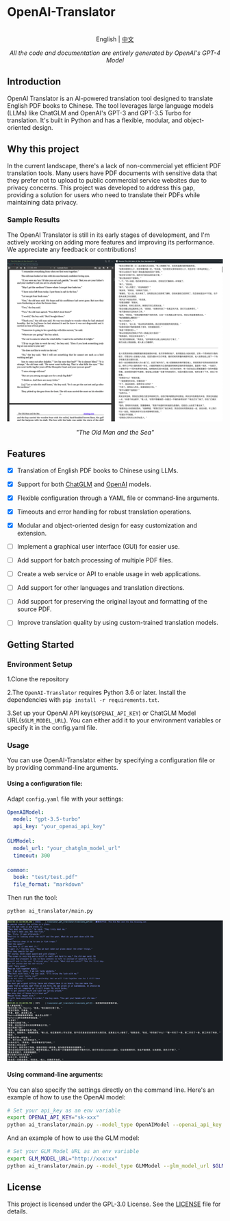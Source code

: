 # OpenAI-Translator

<p align="center">
    <br> English | <a href="README-CN.md">中文</a>
</p>
<p align="center">
    <em>All the code and documentation are entirely generated by OpenAI's GPT-4 Model</em>
</p>


## Introduction

OpenAI Translator is an AI-powered translation tool designed to translate English PDF books to Chinese. The tool leverages large language models (LLMs) like ChatGLM and OpenAI's GPT-3 and GPT-3.5 Turbo for translation. It's built in Python and has a flexible, modular, and object-oriented design. 

## Why this project

In the current landscape, there's a lack of non-commercial yet efficient PDF translation tools. Many users have PDF documents with sensitive data that they prefer not to upload to public commercial service websites due to privacy concerns. This project was developed to address this gap, providing a solution for users who need to translate their PDFs while maintaining data privacy.

### Sample Results

The OpenAI Translator is still in its early stages of development, and I'm actively working on adding more features and improving its performance. We appreciate any feedback or contributions!

![The_Old_Man_of_the_Sea](images/sample_image_0.png)

<p align="center">
    <em>"The Old Man and the Sea"</em>
</p>

## Features

- [X] Translation of English PDF books to Chinese using LLMs.
- [X] Support for both [ChatGLM](https://github.com/THUDM/ChatGLM-6B) and [OpenAI](https://platform.openai.com/docs/models) models.
- [X] Flexible configuration through a YAML file or command-line arguments.
- [X] Timeouts and error handling for robust translation operations.
- [X] Modular and object-oriented design for easy customization and extension.
- [ ] Implement a graphical user interface (GUI) for easier use.
- [ ] Add support for batch processing of multiple PDF files.
- [ ] Create a web service or API to enable usage in web applications.
- [ ] Add support for other languages and translation directions.
- [ ] Add support for preserving the original layout and formatting of the source PDF.
- [ ] Improve translation quality by using custom-trained translation models.


## Getting Started

### Environment Setup

1.Clone the repository 

2.The `OpenAI-Translator` requires Python 3.6 or later. Install the dependencies with `pip install -r requirements.txt`.

3.Set up your OpenAI API key(`$OPENAI_API_KEY`) or ChatGLM Model URL(`$GLM_MODEL_URL`). You can either add it to your environment variables or specify it in the config.yaml file.

### Usage

You can use OpenAI-Translator either by specifying a configuration file or by providing command-line arguments.

#### Using a configuration file:

Adapt `config.yaml` file with your settings:

```yaml
OpenAIModel:
  model: "gpt-3.5-turbo"
  api_key: "your_openai_api_key"

GLMModel:
  model_url: "your_chatglm_model_url"
  timeout: 300

common:
  book: "test/test.pdf"
  file_format: "markdown"
```

Then run the tool:

```bash
python ai_translator/main.py
```

![sample_out](images/sample_image_1.png)

#### Using command-line arguments:

You can also specify the settings directly on the command line. Here's an example of how to use the OpenAI model:

```bash
# Set your api_key as an env variable
export OPENAI_API_KEY="sk-xxx"
python ai_translator/main.py --model_type OpenAIModel --openai_api_key $OPENAI_API_KEY --file_format markdown --book tests/test.pdf --openai_model gpt-3.5-turbo
```

And an example of how to use the GLM model:

```bash
# Set your GLM Model URL as an env variable
export GLM_MODEL_URL="http://xxx:xx"
python ai_translator/main.py --model_type GLMModel --glm_model_url $GLM_MODEL_URL --book tests/test.pdf
```

## License

This project is licensed under the GPL-3.0 License. See the [LICENSE](LICENSE) file for details.